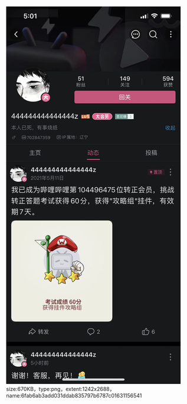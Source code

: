 ![](./6fab6ab3add031ddab835797b6787c01631156541.png)
size:670KB，type:png，extent:1242x2688，name:6fab6ab3add031ddab835797b6787c01631156541

